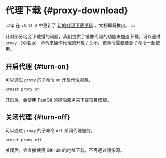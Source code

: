 # 代理下载 {#proxy-download}

:::tip
在 `v0.13.0` 中更新了 [新的代理下载逻辑](https://github.com/awesome-starter/create-preset/commit/e4ba085bdda8d4c9d957d94e61e3b400b090159a) ，文档即将推出。
:::

针对部分地区下载慢的问题，我们提供了镜像代理的功能来加速下载，可以通过 `proxy` （别名 `p`） 命令来操作代理的开启 / 关闭，该命令需要结合子命令一起使用。

## 开启代理 {#turn-on}

可以通过 `proxy` 的子命令 `on` 开启代理服务。

```bash
preset proxy on
```

开启后，会使用 FastGit 的镜像服务来下载项目模板。

## 关闭代理 {#turn-off}

可以通过 `proxy` 的子命令 `off` 关闭代理服务。

```bash
preset proxy off
```

关闭后，会直接使用 GitHub 的地址下载，不再通过镜像源。
